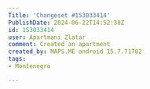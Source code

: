 ```yaml
---
Title: 'Changeset #153033414'
PublishDate: 2024-06-22T14:52:38Z
id: 153033414
user: Apartmani Zlatar
comment: Created an apartment
created_by: MAPS.ME android 15.7.71702
tags:
- Montenegro

---
```

